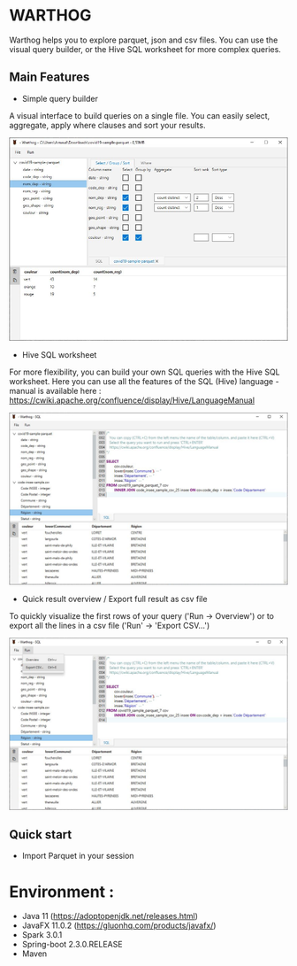 # WARTHOG

Warthog helps you to explore parquet, json and csv files. 
You can use the visual query builder, or the Hive SQL worksheet for more complex queries.  

## Main Features

* Simple query builder

A visual interface to build queries on a single file. 
You can easily select, aggregate, apply where clauses and sort your results.

![simple query builder](doc/img/visual_query_builder.JPG)

* Hive SQL worksheet

For more flexibility, you can build your own SQL queries with the Hive SQL worksheet. 
Here you can use all the features of the SQL (Hive) language - manual is available here : https://cwiki.apache.org/confluence/display/Hive/LanguageManual

![hive join query](doc/img/hive_join_query.JPG)

* Quick result overview / Export full result as csv file

To quickly visualize the first rows of your query ('Run -> Overview') 
or to export all the lines in a csv file ('Run' -> 'Export CSV...')

![export_feature](doc/img/export_feature.JPG)

## Quick start

* Import Parquet in your session



# Environment :
- Java 11 (https://adoptopenjdk.net/releases.html)
- JavaFX 11.0.2 (https://gluonhq.com/products/javafx/)
- Spark 3.0.1
- Spring-boot 2.3.0.RELEASE
- Maven 
